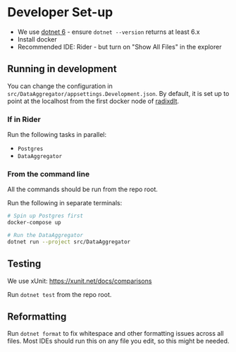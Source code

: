 # Developer Set-up

* We use [dotnet 6](https://dotnet.microsoft.com/download/dotnet/6.0) - ensure `dotnet --version` returns at least 6.x
* Install docker
* Recommended IDE: Rider - but turn on "Show All Files" in the explorer

## Running in development

You can change the configuration in `src/DataAggregator/appsettings.Development.json`. By default, it is set up to point at the localhost from the first docker node of [radixdlt](https://github.com/radixdlt/radixdlt).

### If in Rider

Run the following tasks in parallel:

* `Postgres`
* `DataAggregator`

### From the command line

All the commands should be run from the repo root.

Run the following in separate terminals:

```bash
# Spin up Postgres first
docker-compose up
```

```bash
# Run the DataAggregator
dotnet run --project src/DataAggregator
```

## Testing

We use xUnit: https://xunit.net/docs/comparisons

Run `dotnet test` from the repo root.

## Reformatting

Run `dotnet format` to fix whitespace and other formatting issues across all files. Most IDEs should run this on any file you edit, so this might be needed.
